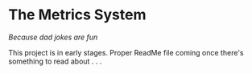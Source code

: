 # The Metrics System

_Because dad jokes are fun_

This project is in early stages. Proper ReadMe file coming once there's something to read about . . .
